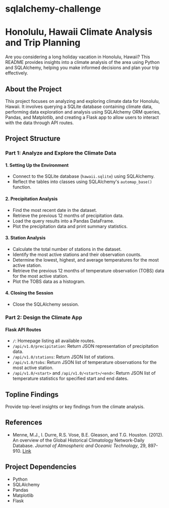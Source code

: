 # sqlalchemy-challenge
# Honolulu, Hawaii Climate Analysis and Trip Planning

Are you considering a long holiday vacation in Honolulu, Hawaii? This README provides insights into a climate analysis of the area using Python and SQLAlchemy, helping you make informed decisions and plan your trip effectively.

## About the Project

This project focuses on analyzing and exploring climate data for Honolulu, Hawaii. It involves querying a SQLite database containing climate data, performing data exploration and analysis using SQLAlchemy ORM queries, Pandas, and Matplotlib, and creating a Flask app to allow users to interact with the data through API routes.

## Project Structure

### Part 1: Analyze and Explore the Climate Data

#### 1. Setting Up the Environment
- Connect to the SQLite database (`hawaii.sqlite`) using SQLAlchemy.
- Reflect the tables into classes using SQLAlchemy's `automap_base()` function.

#### 2. Precipitation Analysis
- Find the most recent date in the dataset.
- Retrieve the previous 12 months of precipitation data.
- Load the query results into a Pandas DataFrame.
- Plot the precipitation data and print summary statistics.

#### 3. Station Analysis
- Calculate the total number of stations in the dataset.
- Identify the most active stations and their observation counts.
- Determine the lowest, highest, and average temperatures for the most active station.
- Retrieve the previous 12 months of temperature observation (TOBS) data for the most active station.
- Plot the TOBS data as a histogram.

#### 4. Closing the Session
- Close the SQLAlchemy session.

### Part 2: Design the Climate App

#### Flask API Routes
- `/`: Homepage listing all available routes.
- `/api/v1.0/precipitation`: Return JSON representation of precipitation data.
- `/api/v1.0/stations`: Return JSON list of stations.
- `/api/v1.0/tobs`: Return JSON list of temperature observations for the most active station.
- `/api/v1.0/<start>` and `/api/v1.0/<start>/<end>`: Return JSON list of temperature statistics for specified start and end dates.

## Topline Findings

Provide top-level insights or key findings from the climate analysis.

## References

- Menne, M.J., I. Durre, R.S. Vose, B.E. Gleason, and T.G. Houston. (2012). An overview of the Global Historical Climatology Network-Daily Database. *Journal of Atmospheric and Oceanic Technology*, 29, 897-910. [Link](https://journals.ametsoc.org/view/journals/atot/29/7/jtech-d-11-00103_1.xml)

## Project Dependencies

- Python
- SQLAlchemy
- Pandas
- Matplotlib
- Flask
